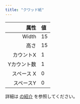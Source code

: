```yaml
---
title: "クワッド紙"
---
```


|     属性 | 値  |
| ------:|:-- |
|  Width | 15 |
|     高さ | 15 |
|  カウントX | 1  |
| Yカウント数 | 1  |
| スペース X | 0  |
|  スペースY | 0  |

詳細は [の紹介](intro) を参照してください。
